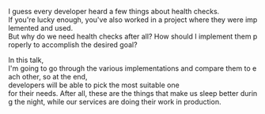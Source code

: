 I guess every developer heard a few things about health checks. If you're lucky enough, you've also worked in a project where they were implemented and used. But why do we need health checks after all? How should I implement them properly to accomplish the desired goal?


In this talk, I'm going to go through the various implementations and compare them to each other, so at the end, developers will be able to pick the most suitable one for their needs. After all, these are the things that make us sleep better during the night, while our services are doing their work in production.
